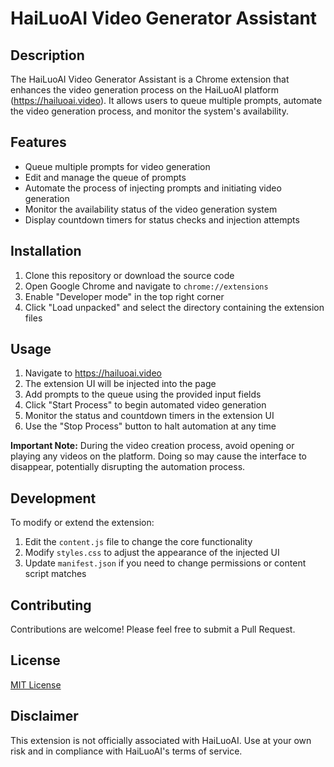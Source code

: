 # HaiLuoAI Video Generator Assistant

## Description
The HaiLuoAI Video Generator Assistant is a Chrome extension that enhances the video generation process on the HaiLuoAI platform (https://hailuoai.video). It allows users to queue multiple prompts, automate the video generation process, and monitor the system's availability.

## Features
- Queue multiple prompts for video generation
- Edit and manage the queue of prompts
- Automate the process of injecting prompts and initiating video generation
- Monitor the availability status of the video generation system
- Display countdown timers for status checks and injection attempts

## Installation
1. Clone this repository or download the source code
2. Open Google Chrome and navigate to `chrome://extensions`
3. Enable "Developer mode" in the top right corner
4. Click "Load unpacked" and select the directory containing the extension files

## Usage
1. Navigate to https://hailuoai.video
2. The extension UI will be injected into the page
3. Add prompts to the queue using the provided input fields
4. Click "Start Process" to begin automated video generation
5. Monitor the status and countdown timers in the extension UI
6. Use the "Stop Process" button to halt automation at any time

**Important Note:** During the video creation process, avoid opening or playing any videos on the platform. Doing so may cause the interface to disappear, potentially disrupting the automation process.

## Development
To modify or extend the extension:
1. Edit the `content.js` file to change the core functionality
2. Modify `styles.css` to adjust the appearance of the injected UI
3. Update `manifest.json` if you need to change permissions or content script matches

## Contributing
Contributions are welcome! Please feel free to submit a Pull Request.

## License
[MIT License](LICENSE)

## Disclaimer
This extension is not officially associated with HaiLuoAI. Use at your own risk and in compliance with HaiLuoAI's terms of service.